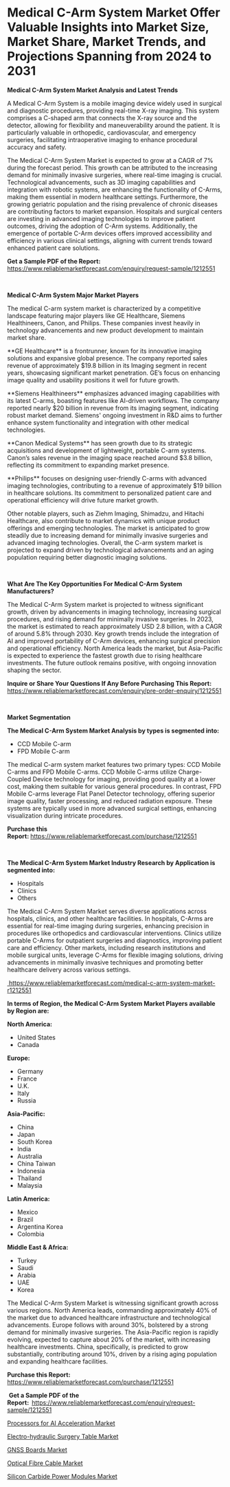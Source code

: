 <p><h1>Medical C-Arm System Market Offer Valuable Insights into Market Size, Market Share, Market Trends, and Projections Spanning from 2024 to 2031</h1></p><p><strong>Medical C-Arm System Market Analysis and Latest Trends</strong></p>
<p><p>A Medical C-Arm System is a mobile imaging device widely used in surgical and diagnostic procedures, providing real-time X-ray imaging. This system comprises a C-shaped arm that connects the X-ray source and the detector, allowing for flexibility and maneuverability around the patient. It is particularly valuable in orthopedic, cardiovascular, and emergency surgeries, facilitating intraoperative imaging to enhance procedural accuracy and safety.</p><p>The Medical C-Arm System Market is expected to grow at a CAGR of 7% during the forecast period. This growth can be attributed to the increasing demand for minimally invasive surgeries, where real-time imaging is crucial. Technological advancements, such as 3D imaging capabilities and integration with robotic systems, are enhancing the functionality of C-Arms, making them essential in modern healthcare settings. Furthermore, the growing geriatric population and the rising prevalence of chronic diseases are contributing factors to market expansion. Hospitals and surgical centers are investing in advanced imaging technologies to improve patient outcomes, driving the adoption of C-Arm systems. Additionally, the emergence of portable C-Arm devices offers improved accessibility and efficiency in various clinical settings, aligning with current trends toward enhanced patient care solutions.</p></p>
<p><strong>Get a Sample PDF of the Report:&nbsp;</strong> <a href="https://www.reliablemarketforecast.com/enquiry/request-sample/1212551?utm_campaign=1108&utm_medium=2&utm_source=Github&utm_content=ia&utm_term=06102024&utm_id=medical-c-arm-system">https://www.reliablemarketforecast.com/enquiry/request-sample/1212551</a></p>
<p>&nbsp;</p>
<p><strong>Medical C-Arm System Major Market Players</strong></p>
<p><p>The medical C-arm system market is characterized by a competitive landscape featuring major players like GE Healthcare, Siemens Healthineers, Canon, and Philips. These companies invest heavily in technology advancements and new product development to maintain market share.</p><p>**GE Healthcare** is a frontrunner, known for its innovative imaging solutions and expansive global presence. The company reported sales revenue of approximately $19.8 billion in its Imaging segment in recent years, showcasing significant market penetration. GE’s focus on enhancing image quality and usability positions it well for future growth.</p><p>**Siemens Healthineers** emphasizes advanced imaging capabilities with its latest C-arms, boasting features like AI-driven workflows. The company reported nearly $20 billion in revenue from its imaging segment, indicating robust market demand. Siemens' ongoing investment in R&D aims to further enhance system functionality and integration with other medical technologies.</p><p>**Canon Medical Systems** has seen growth due to its strategic acquisitions and development of lightweight, portable C-arm systems. Canon’s sales revenue in the imaging space reached around $3.8 billion, reflecting its commitment to expanding market presence.</p><p>**Philips** focuses on designing user-friendly C-arms with advanced imaging technologies, contributing to a revenue of approximately $19 billion in healthcare solutions. Its commitment to personalized patient care and operational efficiency will drive future market growth.</p><p>Other notable players, such as Ziehm Imaging, Shimadzu, and Hitachi Healthcare, also contribute to market dynamics with unique product offerings and emerging technologies. The market is anticipated to grow steadily due to increasing demand for minimally invasive surgeries and advanced imaging technologies. Overall, the C-arm system market is projected to expand driven by technological advancements and an aging population requiring better diagnostic imaging solutions.</p></p>
<p>&nbsp;</p>
<p><strong>What Are The Key Opportunities For Medical C-Arm System Manufacturers?</strong></p>
<p><p>The Medical C-Arm System market is projected to witness significant growth, driven by advancements in imaging technology, increasing surgical procedures, and rising demand for minimally invasive surgeries. In 2023, the market is estimated to reach approximately USD 2.8 billion, with a CAGR of around 5.8% through 2030. Key growth trends include the integration of AI and improved portability of C-Arm devices, enhancing surgical precision and operational efficiency. North America leads the market, but Asia-Pacific is expected to experience the fastest growth due to rising healthcare investments. The future outlook remains positive, with ongoing innovation shaping the sector.</p></p>
<p><strong>Inquire or Share Your Questions If Any Before Purchasing This Report:</strong> <a href="https://www.reliablemarketforecast.com/enquiry/pre-order-enquiry/1212551?utm_campaign=1108&utm_medium=2&utm_source=Github&utm_content=ia&utm_term=06102024&utm_id=medical-c-arm-system">https://www.reliablemarketforecast.com/enquiry/pre-order-enquiry/1212551</a></p>
<p>&nbsp;</p>
<p><strong>Market Segmentation</strong></p>
<p><strong>The Medical C-Arm System Market Analysis by types is segmented into:</strong></p>
<p><ul><li>CCD Mobile C-arm</li><li>FPD Mobile C-arm</li></ul></p>
<p><p>The medical C-arm system market features two primary types: CCD Mobile C-arms and FPD Mobile C-arms. CCD Mobile C-arms utilize Charge-Coupled Device technology for imaging, providing good quality at a lower cost, making them suitable for various general procedures. In contrast, FPD Mobile C-arms leverage Flat Panel Detector technology, offering superior image quality, faster processing, and reduced radiation exposure. These systems are typically used in more advanced surgical settings, enhancing visualization during intricate procedures.</p></p>
<p><strong>Purchase this Report:&nbsp;</strong><a href="https://www.reliablemarketforecast.com/purchase/1212551?utm_campaign=1108&utm_medium=2&utm_source=Github&utm_content=ia&utm_term=06102024&utm_id=medical-c-arm-system">https://www.reliablemarketforecast.com/purchase/1212551</a></p>
<p>&nbsp;</p>
<p><strong>The Medical C-Arm System Market Industry Research by Application is segmented into:</strong></p>
<p><ul><li>Hospitals</li><li>Clinics</li><li>Others</li></ul></p>
<p><p>The Medical C-Arm System Market serves diverse applications across hospitals, clinics, and other healthcare facilities. In hospitals, C-Arms are essential for real-time imaging during surgeries, enhancing precision in procedures like orthopedics and cardiovascular interventions. Clinics utilize portable C-Arms for outpatient surgeries and diagnostics, improving patient care and efficiency. Other markets, including research institutions and mobile surgical units, leverage C-Arms for flexible imaging solutions, driving advancements in minimally invasive techniques and promoting better healthcare delivery across various settings.</p></p>
<p><a href="https://www.reliablemarketforecast.com/medical-c-arm-system-market-r1212551?utm_campaign=1108&utm_medium=2&utm_source=Github&utm_content=ia&utm_term=06102024&utm_id=medical-c-arm-system">&nbsp;https://www.reliablemarketforecast.com/medical-c-arm-system-market-r1212551</a></p>
<p><strong>In terms of Region, the Medical C-Arm System Market Players available by Region are:</strong></p>
<p>
    <p> <strong> North America: </strong>
        <ul>
            <li>United States</li>
            <li>Canada</li>
        </ul>
        </p> 
    <p> <strong> Europe: </strong>
        <ul>
            <li>Germany</li>
            <li>France</li>
            <li>U.K.</li>
            <li>Italy</li>
            <li>Russia</li>
        </ul>
        </p> 
    <p> <strong> Asia-Pacific: </strong>
        <ul>
            <li>China</li>
            <li>Japan</li>
            <li>South Korea</li>
            <li>India</li>
            <li>Australia</li>
            <li>China Taiwan</li>
            <li>Indonesia</li>
            <li>Thailand</li>
            <li>Malaysia</li>
        </ul>
        </p> 
    <p> <strong> Latin America: </strong>
        <ul>
            <li>Mexico</li>
            <li>Brazil</li>
            <li>Argentina Korea</li>
            <li>Colombia</li>
        </ul>
        </p> 
    <p> <strong> Middle East & Africa: </strong>
        <ul>
            <li>Turkey</li>
            <li>Saudi</li>
            <li>Arabia</li>
            <li>UAE</li>
            <li>Korea</li>
        </ul>
    </p>
    </p>
<p><p>The Medical C-Arm System Market is witnessing significant growth across various regions. North America leads, commanding approximately 40% of the market due to advanced healthcare infrastructure and technological advancements. Europe follows with around 30%, bolstered by a strong demand for minimally invasive surgeries. The Asia-Pacific region is rapidly evolving, expected to capture about 20% of the market, with increasing healthcare investments. China, specifically, is predicted to grow substantially, contributing around 10%, driven by a rising aging population and expanding healthcare facilities.</p></p>
<p><strong>Purchase this Report: </strong><a href="https://www.reliablemarketforecast.com/purchase/1212551?utm_campaign=1108&utm_medium=2&utm_source=Github&utm_content=ia&utm_term=06102024&utm_id=medical-c-arm-system">https://www.reliablemarketforecast.com/purchase/1212551</a></p>
<p>&nbsp;<strong>Get a Sample PDF of the Report:&nbsp;&nbsp;</strong><a href="https://www.reliablemarketforecast.com/enquiry/request-sample/1212551?utm_campaign=1108&utm_medium=2&utm_source=Github&utm_content=ia&utm_term=06102024&utm_id=medical-c-arm-system">https://www.reliablemarketforecast.com/enquiry/request-sample/1212551</a></p>
<p><strong></strong></p>
<p><p><a href="https://issuu.com/reportprime-2/docs/processors-for-ai-acceleration-mark_0d57032ca3e3e7?utm_campaign=1108&utm_medium=2&utm_source=Github&utm_content=ia&utm_term=06102024&utm_id=medical-c-arm-system">Processors for AI Acceleration Market</a></p><p><a href="https://github.com/CliffMedina6/Market-Research-Report-List-6/blob/main/electro-hydraulic-surgery-table-market.md?utm_campaign=1108&utm_medium=2&utm_source=Github&utm_content=ia&utm_term=06102024&utm_id=medical-c-arm-system">Electro-hydraulic Surgery Table Market</a></p><p><a href="https://issuu.com/reportprime-2/docs/gnss-boards-market-size-2030.pptx_6c59747c9cf5b0?utm_campaign=1108&utm_medium=2&utm_source=Github&utm_content=ia&utm_term=06102024&utm_id=medical-c-arm-system">GNSS Boards Market</a></p><p><a href="https://www.linkedin.com/pulse/optical-fibre-cable-market-size-share-trends-analysis-report-zhw2e?utm_campaign=1108&utm_medium=2&utm_source=Github&utm_content=ia&utm_term=06102024&utm_id=medical-c-arm-system">Optical Fibre Cable Market</a></p><p><a href="https://www.linkedin.com/pulse/regional-adaptations-global-silicon-carbide-power-u5kbe?utm_campaign=1108&utm_medium=2&utm_source=Github&utm_content=ia&utm_term=06102024&utm_id=medical-c-arm-system">Silicon Carbide Power Modules Market</a></p></p>